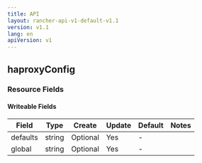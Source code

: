 ```yaml
---
title: API
layout: rancher-api-v1-default-v1.1
version: v1.1
lang: en
apiVersion: v1
---
```


## haproxyConfig



### Resource Fields

#### Writeable Fields

Field | Type | Create | Update | Default | Notes
---|---|---|---|---|---
defaults | string | Optional | Yes | - | 
global | string | Optional | Yes | - | 



<br>
